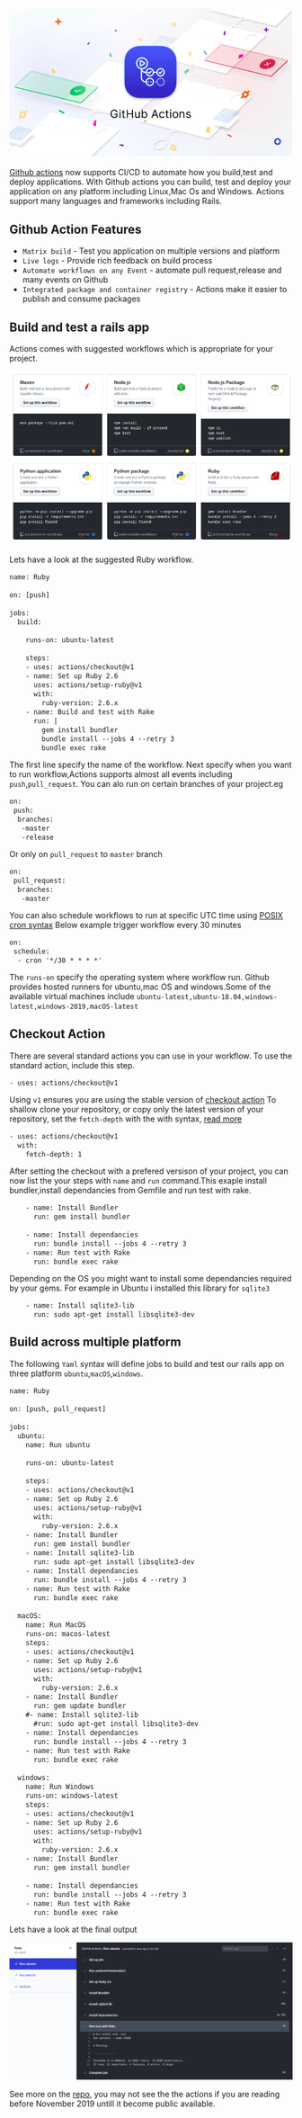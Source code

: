 ![](/assets/image/actions_1.png)

[Github actions](https://github.com/features/actions) now supports CI/CD to automate how you build,test and deploy applications. With Github actions you can build, test and deploy your application on any platform including Linux,Mac Os and Windows. Actions support many languages and frameworks including Rails.

## Github Action Features 
- `Matrix build` - Test you application on multiple versions and platform
- `Live logs` - Provide rich feedback on build process
- `Automate workflows on any Event` - automate pull request,release and many events on Github
- `Integrated package and container registry` - Actions make it easier to publish and consume packages 

## Build and test a rails app 
Actions comes with suggested workflows which is appropriate for your project.

![](/assets/image/actions_2.png)

Lets have a look at the suggested Ruby workflow.
```
name: Ruby

on: [push]

jobs:
  build:

    runs-on: ubuntu-latest

    steps:
    - uses: actions/checkout@v1
    - name: Set up Ruby 2.6
      uses: actions/setup-ruby@v1
      with:
        ruby-version: 2.6.x
    - name: Build and test with Rake
      run: |
        gem install bundler
        bundle install --jobs 4 --retry 3
        bundle exec rake

``` 
The first line specify the name of the workflow. Next specify when you want to run workflow,Actions supports almost all events including `push`,`pull_request`.
You can alo run on certain branches of your project.eg
```
on:
 push:
  branches:
   -master
   -release
```
Or only on `pull_request` to `master` branch 
```
on:
 pull_request:
  branches:
   -master
```
You can also schedule workflows to run at specific UTC time using [POSIX cron syntax](https://pubs.opengroup.org/onlinepubs/9699919799/utilities/crontab.html#tag_20_25_07)
Below example trigger workflow every 30 minutes
```
on:
 schedule:
  - cron '*/30 * * * *'
```

The `runs-on` specify the operating system where workflow run. Github provides hosted runners for ubuntu,mac OS and windows.Some of the available virtual machines include `ubuntu-latest,ubuntu-18.04,windows-latest,windows-2019,macOS-latest` 

## Checkout Action 
There are several standard actions you can use in your workflow. To use the standard action, include this step.

```
- uses: actions/checkout@v1

```
Using `v1` ensures you are using the stable version of [checkout action](https://github.com/actions/checkout)
To shallow clone your repository, or copy only the latest version of your repository, set the `fetch-depth` with the with syntax, [read more](https://github.com/actions/checkout)
```
- uses: actions/checkout@v1
  with:
    fetch-depth: 1
``` 

After setting the checkout with a prefered versison of your project, you can now list the your steps with `name` and `run` command.This exaple install bundler,install dependancies from Gemfile and run test with rake.
```
    - name: Install Bundler
      run: gem install bundler
    
    - name: Install dependancies 
      run: bundle install --jobs 4 --retry 3
    - name: Run test with Rake 
      run: bundle exec rake
```

Depending on the OS you might want to install some dependancies required by your gems. For example in Ubuntu i installed this library for `sqlite3`
```
    - name: Install sqlite3-lib
      run: sudo apt-get install libsqlite3-dev
```

## Build across multiple platform 
The following `Yaml` syntax will define jobs to build and test our rails app on three platform `ubuntu`,`macOS`,`windows`.

```
name: Ruby

on: [push, pull_request]

jobs:
  ubuntu:
    name: Run ubuntu

    runs-on: ubuntu-latest

    steps:
    - uses: actions/checkout@v1
    - name: Set up Ruby 2.6
      uses: actions/setup-ruby@v1
      with:
        ruby-version: 2.6.x
    - name: Install Bundler
      run: gem install bundler
    - name: Install sqlite3-lib
      run: sudo apt-get install libsqlite3-dev
    - name: Install dependancies 
      run: bundle install --jobs 4 --retry 3
    - name: Run test with Rake 
      run: bundle exec rake

  macOS:
    name: Run MacOS
    runs-on: macos-latest
    steps:
    - uses: actions/checkout@v1
    - name: Set up Ruby 2.6
      uses: actions/setup-ruby@v1
      with:
        ruby-version: 2.6.x
    - name: Install Bundler
      run: gem update bundler
    #- name: Install sqlite3-lib
      #run: sudo apt-get install libsqlite3-dev
    - name: Install dependancies 
      run: bundle install --jobs 4 --retry 3
    - name: Run test with Rake 
      run: bundle exec rake

  windows:
    name: Run Windows
    runs-on: windows-latest
    steps:
    - uses: actions/checkout@v1
    - name: Set up Ruby 2.6
      uses: actions/setup-ruby@v1
      with:
        ruby-version: 2.6.x
    - name: Install Bundler
      run: gem install bundler
    
    - name: Install dependancies 
      run: bundle install --jobs 4 --retry 3
    - name: Run test with Rake 
      run: bundle exec rake
```

Lets have a look at the final output 

![](/assets/image/actions_3.png)

See more on the [repo](https://github.com/gathuku/zege), you may not see the the actions if you are reading before November 2019 untill it become public available.